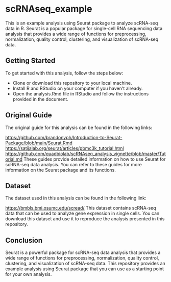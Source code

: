 # scRNAseq_example

This is an example analysis using Seurat package to analyze scRNA-seq data in R. Seurat is a popular package for single-cell RNA sequencing data analysis that provides a wide range of functions for preprocessing, normalization, quality control, clustering, and visualization of scRNA-seq data.


## Getting Started
To get started with this analysis, follow the steps below:

* Clone or download this repository to your local machine.
* Install R and RStudio on your computer if you haven't already.
* Open the analysis.Rmd file in RStudio and follow the instructions provided in the document.


## Original Guide
The original guide for this analysis can be found in the following links:

https://github.com/brandonyph/Introduction-to-Seurat-Package/blob/main/Seurat.Rmd
https://satijalab.org/seurat/articles/pbmc3k_tutorial.html
https://github.com/quadbiolab/scRNAseq_analysis_vignette/blob/master/Tutorial.md
These guides provide detailed information on how to use Seurat for scRNA-seq data analysis. You can refer to these guides for more information on the Seurat package and its functions.


## Dataset
The dataset used in this analysis can be found in the following link:

https://bmbls.bmi.osumc.edu/scread/
This dataset contains scRNA-seq data that can be used to analyze gene expression in single cells. You can download this dataset and use it to reproduce the analysis presented in this repository.


## Conclusion
Seurat is a powerful package for scRNA-seq data analysis that provides a wide range of functions for preprocessing, normalization, quality control, clustering, and visualization of scRNA-seq data. This repository provides an example analysis using Seurat package that you can use as a starting point for your own analysis.




